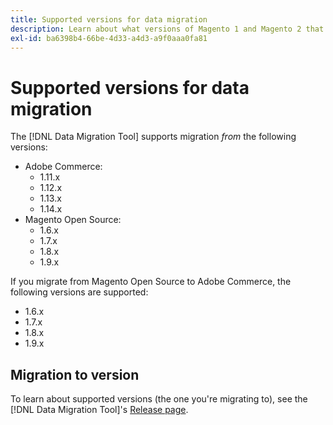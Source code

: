 ```yaml
---
title: Supported versions for data migration
description: Learn about what versions of Magento 1 and Magento 2 that the [!DNL Data Migration Tool] supports.
exl-id: ba6398b4-66be-4d33-a4d3-a9f0aaa0fa81
---
```

# Supported versions for data migration

The [!DNL Data Migration Tool] supports migration _from_ the following versions:

* Adobe Commerce:
  * 1.11.x
  * 1.12.x
  * 1.13.x
  * 1.14.x
* Magento Open Source:
  *  1.6.x
  *  1.7.x
  *  1.8.x
  *  1.9.x

If you migrate from Magento Open Source to Adobe Commerce, the following versions are supported:

*  1.6.x
*  1.7.x
*  1.8.x
*  1.9.x

## Migration to version

To learn about supported versions (the one you're migrating to), see the [!DNL Data Migration Tool]'s [Release page](https://github.com/magento/data-migration-tool/releases).
